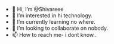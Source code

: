 - 👋 Hi, I’m @Shivareee
- 👀 I’m interested in hi technology.
- 🌱 I’m currently learning no where.
- 💞️ I’m looking to collaborate on nobody.
- 📫 How to reach me- i dont know..


<!---
Shivareee/Shivareee is a ✨ special ✨ repository because its `README.md` (this file) appears on your GitHub profile.
You can click the Preview link to take a look at your changes.
--->
